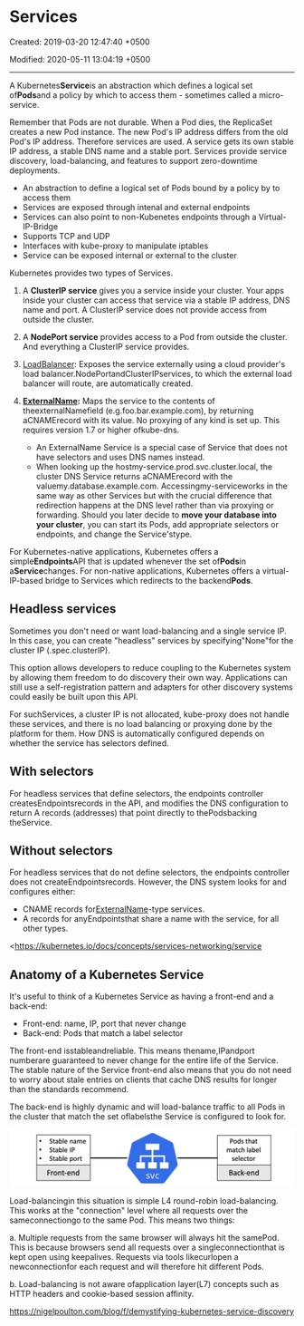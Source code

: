 # Services

Created: 2019-03-20 12:47:40 +0500

Modified: 2020-05-11 13:04:19 +0500

---

A Kubernetes**Service**is an abstraction which defines a logical set of**Pods**and a policy by which to access them - sometimes called a micro-service.

Remember that Pods are not durable. When a Pod dies, the ReplicaSet creates a new Pod instance. The new Pod's IP address differs from the old Pod's IP address. Therefore services are used. A service gets its own stable IP address, a stable DNS name and a stable port. Services provide service discovery, load-balancing, and features to support zero-downtime deployments.
-   An abstraction to define a logical set of Pods bound by a policy by to access them
-   Services are exposed through intenal and external endpoints
-   Services can also point to non-Kubenetes endpoints through a Virtual-IP-Bridge
-   Supports TCP and UDP
-   Interfaces with kube-proxy to manipulate iptables
-   Service can be exposed internal or external to the cluster

Kubernetes provides two types of Services.

1.  A **ClusterIP service** gives you a service inside your cluster. Your apps inside your cluster can access that service via a stable IP address, DNS name and port. A ClusterIP service does not provide access from outside the cluster.

2.  A **NodePort service** provides access to a Pod from outside the cluster. And everything a ClusterIP service provides.

3.  [LoadBalancer](https://kubernetes.io/docs/concepts/services-networking/#loadbalancer): Exposes the service externally using a cloud provider's load balancer.NodePortandClusterIPservices, to which the external load balancer will route, are automatically created.

4.  **[ExternalName](https://kubernetes.io/docs/concepts/services-networking/#externalname):** Maps the service to the contents of theexternalNamefield (e.g.foo.bar.example.com), by returning aCNAMErecord with its value. No proxying of any kind is set up. This requires version 1.7 or higher ofkube-dns.
    -   An ExternalName Service is a special case of Service that does not have selectors and uses DNS names instead.
    -   When looking up the hostmy-service.prod.svc.cluster.local, the cluster DNS Service returns aCNAMErecord with the valuemy.database.example.com. Accessingmy-serviceworks in the same way as other Services but with the crucial difference that redirection happens at the DNS level rather than via proxying or forwarding. Should you later decide to **move your database into your cluster**, you can start its Pods, add appropriate selectors or endpoints, and change the Service'stype.

For Kubernetes-native applications, Kubernetes offers a simple**Endpoints**API that is updated whenever the set of**Pods**in a**Service**changes. For non-native applications, Kubernetes offers a virtual-IP-based bridge to Services which redirects to the backend**Pods**.

## Headless services

Sometimes you don't need or want load-balancing and a single service IP. In this case, you can create "headless" services by specifying"None"for the cluster IP (.spec.clusterIP).

This option allows developers to reduce coupling to the Kubernetes system by allowing them freedom to do discovery their own way. Applications can still use a self-registration pattern and adapters for other discovery systems could easily be built upon this API.

For suchServices, a cluster IP is not allocated, kube-proxy does not handle these services, and there is no load balancing or proxying done by the platform for them. How DNS is automatically configured depends on whether the service has selectors defined.

## With selectors

For headless services that define selectors, the endpoints controller createsEndpointsrecords in the API, and modifies the DNS configuration to return A records (addresses) that point directly to thePodsbacking theService.

## Without selectors

For headless services that do not define selectors, the endpoints controller does not createEndpointsrecords. However, the DNS system looks for and configures either:
-   CNAME records for[ExternalName](https://kubernetes.io/docs/concepts/services-networking/service/#externalname)-type services.
-   A records for anyEndpointsthat share a name with the service, for all other types.

<https://kubernetes.io/docs/concepts/services-networking/service

## Anatomy of a Kubernetes Service

It's useful to think of a Kubernetes Service as having a front-end and a back-end:
-   Front-end: name, IP, port that never change
-   Back-end: Pods that match a label selector

The front-end isstableandreliable. This means thename,IPandport numberare guaranteed to never change for the entire life of the Service. The stable nature of the Service front-end also means that you do not need to worry about stale entries on clients that cache DNS results for longer than the standards recommend.

The back-end is highly dynamic and will load-balance traffic to all Pods in the cluster that match the set oflabelsthe Service is configured to look for.

![Stable name Stable IP Stable port Front-end svc Pods that match label selector Back-end ](../../../media/DevOps-Kubernetes-Services-image1.jpg)

Load-balancingin this situation is simple L4 round-robin load-balancing. This works at the "connection" level where all requests over the sameconnectiongo to the same Pod. This means two things:

a.  Multiple requests from the same browser will always hit the samePod. This is because browsers send all requests over a singleconnectionthat is kept open using keepalives. Requests via tools likecurlopen a newconnectionfor each request and will therefore hit different Pods.

b.  Load-balancing is not aware ofapplication layer(L7) concepts such as HTTP headers and cookie-based session affinity.

<https://nigelpoulton.com/blog/f/demystifying-kubernetes-service-discovery>
